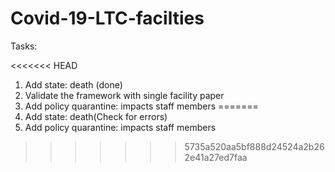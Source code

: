 # Covid-19-LTC-facilties

Tasks:

<<<<<<< HEAD
1. Add state: death (done)
2. Validate the framework with single facility paper
3. Add policy quarantine: impacts staff members
=======
1. Add state: death(Check for errors)
2. Add policy quarantine: impacts staff members
>>>>>>> 5735a520aa5bf888d24524a2b262e41a27ed7faa
